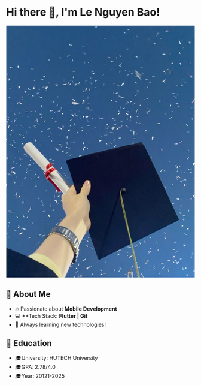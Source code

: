 # Hi there 👋, I'm Le Nguyen Bao!  
![Profile Banner](https://raw.githubusercontent.com/nguyenbao0110/nguyenbao0110/main/banner.png)

## 🌟 About Me
- 🔥 Passionate about **Mobile Development**
- 💻 **Tech Stack: **Flutter | Git**
- 🚀 Always learning new technologies!
## 🌟 Education
- 🎓University: HUTECH University
- 🎓GPA: 2.78/4.0
- 🎓Year: 20121-2025
